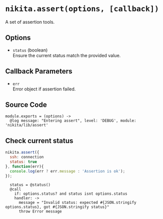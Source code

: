 
# `nikita.assert(options, [callback])`

A set of assertion tools.

## Options

* `status` (boolean)   
  Ensure the current status match the provided value.   

## Callback Parameters

* `err`   
  Error object if assertion failed.   

## Source Code

    module.exports = (options) ->
      @log message: "Entering assert", level: 'DEBUG', module: 'nikita/lib/assert'

## Check current status

```js
nikita.assert({
  ssh: connection   
  status: true
}, function(err){
  console.log(err ? err.message : 'Assertion is ok');
});
```

      status = @status()
      @call
        if: options.status? and status isnt options.status
        handler: ->
          message = "Invalid status: expected #{JSON.stringify options.status}, got #{JSON.stringify status}"
          throw Error message
